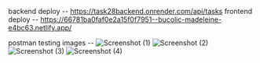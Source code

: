 backend deploy -- https://task28backend.onrender.com/api/tasks
frontend deploy -- https://66781ba0faf0e2a15f0f7951--bucolic-madeleine-e4bc63.netlify.app/

postman testing images --
![Screenshot (1)](https://github.com/Vasudev-suthar/task28/assets/158140660/e5b50591-be0b-4de1-b7fd-68d5a26c4a4a)
![Screenshot (2)](https://github.com/Vasudev-suthar/task28/assets/158140660/484ead8f-f7e9-44e9-9fdd-b54bcdc225cc)
![Screenshot (3)](https://github.com/Vasudev-suthar/task28/assets/158140660/32298f05-2f76-4c0a-8459-f771fe51c865)
![Screenshot (4)](https://github.com/Vasudev-suthar/task28/assets/158140660/c3cf0a17-41e9-46f8-afaf-850fe7e80724)
